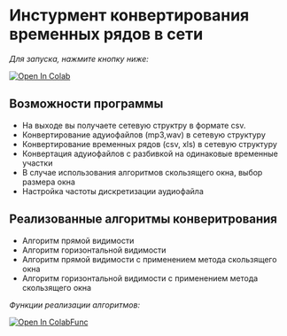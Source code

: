 # Инстурмент конвертирования временных рядов в сети

*Для запуска, нажмите кнопку ниже:*
 
 [![Open In Colab](https://colab.research.google.com/assets/colab-badge.svg)](https://colab.research.google.com/github/danielka777/time-series-in-complex-network/blob/main/Run.ipynb)

## Возможности программы
* На выходе вы получаете сетевую структру в формате csv.
* Конвертирование адуиофайлов (mp3,wav) в сетевую структуру
* Конвертирование временных рядов (csv, xls) в сетевую структуру
* Конвертация адуиофайлов с разбивкой на одинаковые временные участки
* В случае использования алгоритмов скользящего окна, выбор размера окна
* Настройка частоты дискретизации аудиофайла

## Реализованные алгоритмы конверитрования
* Алгоритм прямой видимости
* Алгоритм горизонтальной видимости
* Алгоритм прямой видимости с применением метода скользящего окна
* Алгоритм горизонтальной видимости с применением метода скользящего окна

*Функции реализации алгоритмов:* 

[![Open In ColabFunc](https://colab.research.google.com/assets/colab-badge.svg)](https://colab.research.google.com/github/danielka777/time-series-in-complex-network/blob/main/Functions.ipynb)



